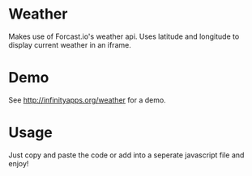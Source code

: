 Weather
=======

Makes use of Forcast.io's weather api. Uses latitude and longitude to display current weather in an iframe. 

Demo
======
See http://infinityapps.org/weather for a demo.

Usage
======
Just copy and paste the code or add into a seperate javascript file and enjoy!

